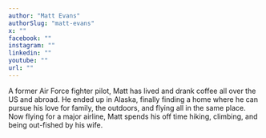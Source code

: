 ```yaml
---
author: "Matt Evans"
authorSlug: "matt-evans"
x: ""
facebook: ""
instagram: ""
linkedin: ""
youtube: ""
url: ""
---
```


A former Air Force fighter pilot, Matt has lived and drank coffee all over the US and abroad. He ended up in Alaska, finally finding a home where he can pursue his love for family, the outdoors, and flying all in the same place. Now flying for a major airline, Matt spends his off time hiking, climbing, and being out-fished by his wife.
